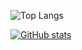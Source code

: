 ![Top Langs](https://github-readme-stats-wine-nu.vercel.app///api/top-langs/?username=waresnew&layout=compact)

[![GitHub stats](https://github-readme-stats-wine-nu.vercel.app/api?username=waresnew)](https://github.com/anuraghazra/github-readme-stats)

